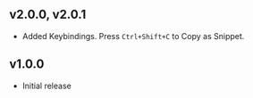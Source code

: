 ## v2.0.0, v2.0.1

- Added Keybindings. Press `Ctrl+Shift+C` to Copy as Snippet.

## v1.0.0

- Initial release
